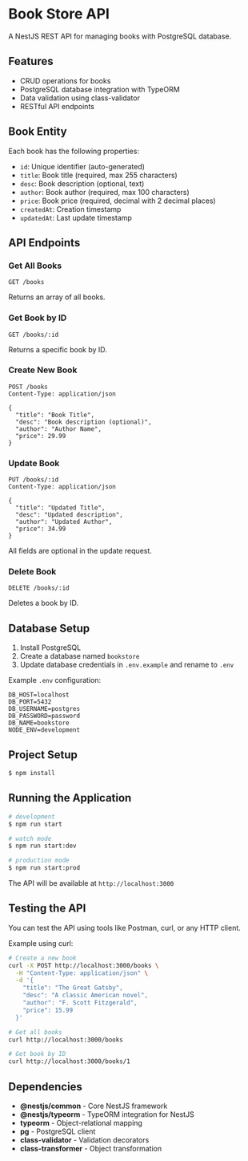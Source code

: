 # Book Store API

A NestJS REST API for managing books with PostgreSQL database.

## Features

- CRUD operations for books
- PostgreSQL database integration with TypeORM
- Data validation using class-validator
- RESTful API endpoints

## Book Entity

Each book has the following properties:
- `id`: Unique identifier (auto-generated)
- `title`: Book title (required, max 255 characters)
- `desc`: Book description (optional, text)
- `author`: Book author (required, max 100 characters)
- `price`: Book price (required, decimal with 2 decimal places)
- `createdAt`: Creation timestamp
- `updatedAt`: Last update timestamp

## API Endpoints

### Get All Books
```
GET /books
```
Returns an array of all books.

### Get Book by ID
```
GET /books/:id
```
Returns a specific book by ID.

### Create New Book
```
POST /books
Content-Type: application/json

{
  "title": "Book Title",
  "desc": "Book description (optional)",
  "author": "Author Name",
  "price": 29.99
}
```

### Update Book
```
PUT /books/:id
Content-Type: application/json

{
  "title": "Updated Title",
  "desc": "Updated description",
  "author": "Updated Author",
  "price": 34.99
}
```
All fields are optional in the update request.

### Delete Book
```
DELETE /books/:id
```
Deletes a book by ID.

## Database Setup

1. Install PostgreSQL
2. Create a database named `bookstore`
3. Update database credentials in `.env.example` and rename to `.env`

Example `.env` configuration:
```
DB_HOST=localhost
DB_PORT=5432
DB_USERNAME=postgres
DB_PASSWORD=password
DB_NAME=bookstore
NODE_ENV=development
```

## Project Setup

```bash
$ npm install
```

## Running the Application

```bash
# development
$ npm run start

# watch mode
$ npm run start:dev

# production mode
$ npm run start:prod
```

The API will be available at `http://localhost:3000`

## Testing the API

You can test the API using tools like Postman, curl, or any HTTP client.

Example using curl:

```bash
# Create a new book
curl -X POST http://localhost:3000/books \
  -H "Content-Type: application/json" \
  -d '{
    "title": "The Great Gatsby",
    "desc": "A classic American novel",
    "author": "F. Scott Fitzgerald",
    "price": 15.99
  }'

# Get all books
curl http://localhost:3000/books

# Get book by ID
curl http://localhost:3000/books/1
```

## Dependencies

- **@nestjs/common** - Core NestJS framework
- **@nestjs/typeorm** - TypeORM integration for NestJS
- **typeorm** - Object-relational mapping
- **pg** - PostgreSQL client
- **class-validator** - Validation decorators
- **class-transformer** - Object transformation
